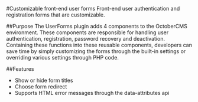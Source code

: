#Customizable front-end user forms
Front-end user authentication and registration forms that are customizable.

##Purpose
The UserForms plugin adds 4 components to the OctoberCMS environment. These components are responsible for handling
user authentication, registration, password recovery and deactivation. Containing these functions into these
reusable components, developers can save time by simply customizing the forms through the built-in settings or
overriding various settings through PHP code.

##Features
*	Show or hide form titles
*	Choose form redirect
*	Supports HTML error messages through the data-attributes api